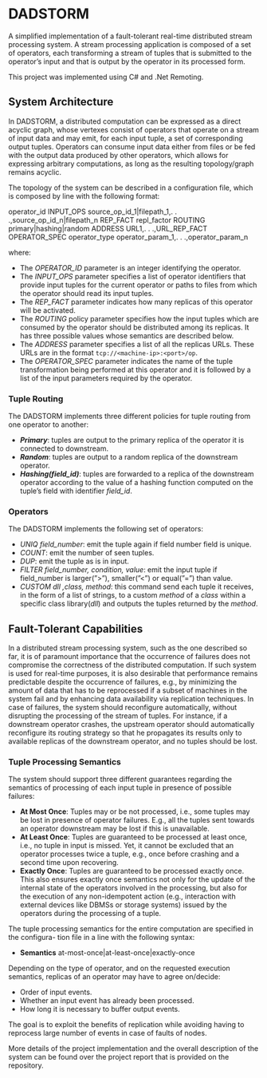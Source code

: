 # DADSTORM
  A simplified implementation of a fault-tolerant real-time distributed stream processing system. A stream processing application is composed of a set of operators, each transforming a stream of tuples that is submitted to the operator’s input and that is output by the operator in its processed form.

This project was implemented using C# and .Net Remoting.

## System Architecture
  In DADSTORM, a distributed computation can be expressed as a direct acyclic graph, whose vertexes consist of operators that operate on a stream of input data and may emit, for each input tuple, a set of corresponding output tuples. Operators can consume input data either from files or be fed with the output data produced by other operators, which allows for expressing arbitrary computations, as long as the resulting topology/graph remains acyclic.

The topology of the system can be described in a configuration file, which is composed by line with the following format:

operator_id INPUT_OPS source_op_id_1|filepath_1,. . .,source_op_id_n|filepath_n 
  REP_FACT repl_factor ROUTING primary|hashing|random
  ADDRESS URL1,. . .,URL_REP_FACT
  OPERATOR_SPEC operator_type operator_param_1,. . .,operator_param_n
  
where:
  - The _OPERATOR_ID_ parameter is an integer identifying the operator.
  - The _INPUT_OPS_ parameter specifies a list of operator identifiers that provide input tuples for the current operator or paths to files from which the operator should read its input tuples.
  - The _REP_FACT_ parameter indicates how many replicas of this operator will be activated.
  - The _ROUTING_ policy parameter specifies how the input tuples which are consumed by the operator should be distributed among its replicas. It has three possible values whose semantics are described below.
  - The _ADDRESS_ parameter specifies a list of all the replicas URLs. These URLs are in the format `tcp://<machine-ip>:<port>/op`.
  - The _OPERATOR_SPEC_ parameter indicates the name of the tuple transformation being performed at this operator and it is followed by a list of the input parameters required by the operator.
  
### Tuple Routing
The DADSTORM implements three different policies for tuple routing from one operator to another:
  - **_Primary_**: tuples are output to the primary replica of the operator it is connected to downstream.
  - **_Random_**: tuples are output to a random replica of the downstream operator.
  - **_Hashing(field_id)_**: tuples are forwarded to a replica of the downstream operator according to the value of a hashing function computed on the tuple’s field with identifier _field_id_.

### Operators
The DADSTORM implements the following set of operators:
  - _UNIQ field_number_: emit the tuple again if field number field is unique.
  - _COUNT_: emit the number of seen tuples.
  - _DUP_: emit the tuple as is in input.
  - _FILTER field_number, condition, value_: emit the input tuple if field_number is larger(”>”), smaller(”<”) or equal(”=”) than value.
  - _CUSTOM dll ,class, method_: this command send each tuple it receives, in the form of a list of strings, to a custom _method_ of a _class_ within a specific class library(_dll_) and outputs the tuples returned by the _method_.

## Fault-Tolerant Capabilities
  In a distributed stream processing system, such as the one described so far, it is of paramount importance that the occurrence of failures does not compromise the correctness of the distributed computation. If such system is used for real-time purposes, it is also desirable that performance remains predictable despite the occurrence of failures, e.g., by minimizing the amount of data that has to be reprocessed if a subset of machines in the system fail and by enhancing data availability via replication techniques.
  In case of failures, the system should reconfigure automatically, without disrupting the processing of the stream of tuples. For instance, if a downstream operator crashes, the upstream operator should automatically reconfigure its routing strategy so that he propagates its results only to available replicas of the downstream operator, and no tuples should be lost.
  
 ### Tuple Processing Semantics
  The system should support three different guarantees regarding the semantics of processing of each input tuple in presence of possible failures:
  - **At Most Once**: Tuples may or be not processed, i.e., some tuples may be lost in presence of operator failures. E.g., all the tuples sent towards an operator downstream may be lost if this is unavailable.
  - **At Least Once**: Tuples are guaranteed to be processed at least once, i.e., no tuple in input is missed. Yet, it cannot be excluded that an operator processes twice a tuple, e.g., once before crashing and a second time upon recovering.
  - **Exactly Once**: Tuples are guaranteed to be processed exactly once. This also ensures exactly once semantics not only for the update of the internal state of the operators involved in the processing, but also for the execution of any non-idempotent action (e.g., interaction with external devices like DBMSs or storage systems) issued by the operators during the processing of a tuple.
  
  The tuple processing semantics for the entire computation are specified in the configura- tion file in a line with the following syntax:
  - **Semantics** at-most-once|at-least-once|exactly-once
  
 Depending on the type of operator, and on the requested execution semantics, replicas of an operator may have to agree on/decide:
 - Order of input events.
 - Whether an input event has already been processed. 
 - How long it is necessary to buffer output events.
 
  The goal is to exploit the benefits of replication while avoiding having to reprocess large number of events in case of faults of nodes.

More details of the project implementation and the overall description of the system can be found over the project report that is provided on the repository.
